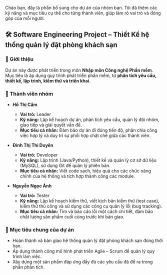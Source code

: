 Chào bạn, đây là phần bổ sung cho dự án của nhóm bạn. Tôi đã thêm các kỹ năng và mục tiêu cụ thể cho từng thành viên, giúp làm rõ vai trò và đóng góp của mỗi người.

## 🛠️ Software Engineering Project – Thiết Kế hệ thống quản lý đặt phòng khách sạn

### 📌 Giới thiệu
Dự án này được phát triển trong môn **Nhập môn Công nghệ Phần mềm**.
Mục tiêu là áp dụng quy trình phát triển phần mềm, từ **phân tích yêu cầu, thiết kế, lập trình, kiểm thử và triển khai**.

### 👥 Thành viên nhóm
* **Hồ Thị Cẩm**
    * **Vai trò:** Leader
    * **Kỹ năng:** Lập kế hoạch dự án, phân tích yêu cầu, quản lý đội nhóm, giao tiếp và giải quyết vấn đề.
    * **Mục tiêu cá nhân:** Đảm bảo dự án đi đúng tiến độ, phân chia công việc hợp lý và duy trì sự phối hợp chặt chẽ giữa các thành viên.

* **Đinh Thị Thi Duyên**
    * **Vai trò:** Developer
    * **Kỹ năng:** Lập trình (Java/Python), thiết kế và quản lý cơ sở dữ liệu (MySQL), sử dụng Git để quản lý phiên bản.
    * **Mục tiêu cá nhân:** Viết code sạch, hiệu quả cho các chức năng chính của hệ thống và tích hợp thành công các module.

* **Nguyễn Ngọc Ánh**
    * **Vai trò:** Tester
    * **Kỹ năng:** Lập kế hoạch kiểm thử, viết kịch bản kiểm thử (test case), kiểm thử thủ công và sử dụng các công cụ quản lý lỗi (bug tracking).
    * **Mục tiêu cá nhân:** Tìm và báo cáo lỗi một cách chi tiết, đảm bảo chất lượng sản phẩm cuối cùng trước khi bàn giao.

### 🎯 Mục tiêu chung của dự án
* Hoàn thành và bàn giao hệ thống quản lý đặt phòng khách sạn đúng thời hạn.
* Áp dụng thành công mô hình phát triển Agile – Scrum để quản lý quy trình làm việc.
* Xây dựng một sản phẩm đáp ứng đầy đủ các yêu cầu đã đề ra trong phần phân tích.
